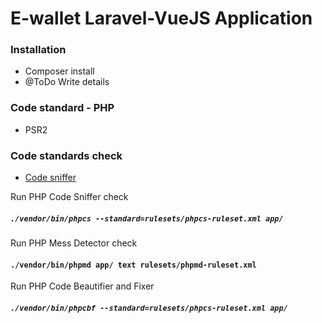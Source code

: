 # E-wallet Laravel-VueJS Application

### Installation
* Composer install
* @ToDo Write details

### Code standard - PHP
* PSR2

### Code standards check

* [Code sniffer](https://github.com/squizlabs/PHP_CodeSniffer)

Run PHP Code Sniffer check
##### `./vendor/bin/phpcs --standard=rulesets/phpcs-ruleset.xml app/`

Run PHP Mess Detector check
#### `./vendor/bin/phpmd app/ text rulesets/phpmd-ruleset.xml`

Run PHP Code Beautifier and Fixer
##### `./vendor/bin/phpcbf --standard=rulesets/phpcs-ruleset.xml app/`
